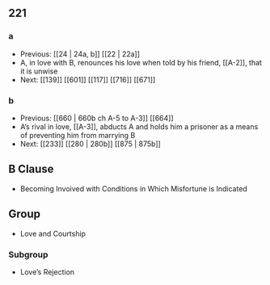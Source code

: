 ## 221
### a
- Previous: [[24 | 24a, b]] [[22 | 22a]] 
- A, in love with B, renounces his love when told by his friend, [[A-2]], that it is unwise
- Next: [[139]] [[601]] [[117]] [[716]] [[671]] 

### b
- Previous: [[660 | 660b ch A-5 to A-3]] [[664]] 
- A’s rival in love, [[A-3]], abducts A and holds him a prisoner as a means of preventing him from marrying B
- Next: [[233]] [[280 | 280b]] [[875 | 875b]] 

## B Clause
- Becoming Invoived with Conditions in Which Misfortune is Indicated

## Group
- Love and Courtship

### Subgroup
- Love’s Rejection

